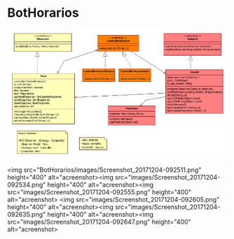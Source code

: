 # BotHorarios

![screenshot](https://github.com/BotHorarios/BotHorarios/blob/master/images/diagrama.jpg)

<img src="BotHorarios/images/Screenshot_20171204-092511.png" height="400" alt="acreenshot><img src="images/Screenshot_20171204-092534.png" height="400" alt="acreenshot><img src="images/Screenshot_20171204-092555.png" height="400" alt="acreenshot>
 <img src="images/Screenshot_20171204-092605.png" height="400" alt="acreenshot><img src="images/Screenshot_20171204-092635.png" height="400" alt="acreenshot><img src="images/Screenshot_20171204-092647.png" height="400" alt="acreenshot>

